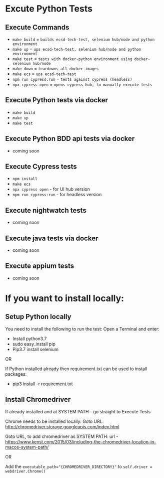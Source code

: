 # Excute Python Tests

## Execute Commands
- `make build` = `builds ecsd-tech-test, selenium hub/node and python environment`
- `make up` = `ups ecsd-tech-test, selenium hub/node and python environment`
- `make test` = `tests with docker-python environment using docker-selenium hub/node`
- `make down` = `teardowns all docker images`
- `make ecs` = `ups ecsd-tech-test`
- `npm run cypress:run` = `tests against cypress (headless)`
- `npx cypress open` = `opens cypress hub, to manually execute tests`

## Execute Python tests via docker
- `make build`
- `make up`
- `make test`

## Execute Python BDD api tests via docker
- coming soon

## Execute Cypress tests
- `npm install`
- `make ecs`
- `npx cypress open` - for UI hub version
- `npm run cypress:run` - for headless version

## Execute nightwatch tests
- coming soon

## Execute java tests via docker
- coming soon

## Execute appium tests
- coming soon



# If you want to install locally:

## Setup Python locally
You need to install the following to run the test:
Open a Terminal and enter:
- Install python3.7
- sudo easy_install pip
- Pip3.7 install selenium

OR

If Python installed already then requirement.txt can be used to install packages:
- pip3 install -r requirement.txt


## Install Chromedriver
If already installed and at SYSTEM PATH - go straight to Execute Tests

Chrome needs to be installed locally:
Goto URL: http://chromedriver.storage.googleapis.com/index.html

Goto URL, to add chromedriver as SYSTEM PATH:
url - https://www.kenst.com/2015/03/including-the-chromedriver-location-in-macos-system-path/

OR

Add the `executable_path="{CHROMEDRIVER_DIRECTORY}"` to `self.driver = webdriver.Chrome()`

